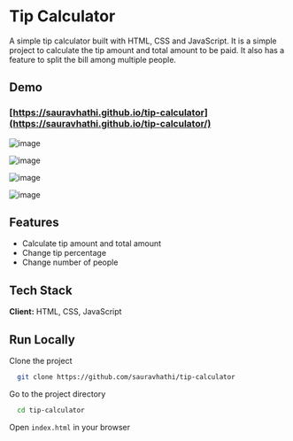 # Tip Calculator

A simple tip calculator built with HTML, CSS and JavaScript. It is a simple project to calculate the tip amount and total amount to be paid. It also has a feature to split the bill among multiple people.

## Demo

### [https://sauravhathi.github.io/tip-calculator](https://sauravhathi.github.io/tip-calculator/)

![image](https://user-images.githubusercontent.com/61316762/201880961-f8c3cf88-5e45-4fa3-889e-fecf6c86b29e.png)

![image](https://user-images.githubusercontent.com/61316762/201881111-15ce6403-023f-4c54-a3da-42f97a6a64f9.png)

![image](https://user-images.githubusercontent.com/61316762/201881271-f96ab111-cbf8-4780-b9e5-2130ed1eac1e.png)

![image](https://user-images.githubusercontent.com/61316762/201881381-fc36efd0-9d4c-44b3-95ef-c217ce4614bc.png)

## Features

- Calculate tip amount and total amount
- Change tip percentage
- Change number of people

## Tech Stack

**Client:** HTML, CSS, JavaScript

## Run Locally

Clone the project

```bash
  git clone https://github.com/sauravhathi/tip-calculator
```

Go to the project directory

```bash
  cd tip-calculator
```

Open `index.html` in your browser
